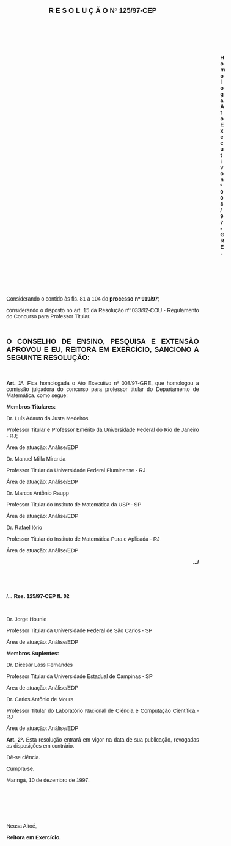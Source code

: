 <BODY>

<B><FONT FACE="Arial" SIZE=4><P ALIGN="CENTER">R E S O L U &Ccedil; &Atilde; O  Nº  125/97-CEP</P>
</B></FONT><FONT FACE="Arial"><P ALIGN="JUSTIFY"></P>
<P ALIGN="JUSTIFY">&nbsp;</P>
<P ALIGN="JUSTIFY">&nbsp;</P>
<P ALIGN="JUSTIFY">&nbsp;</P><DIR>
<DIR>
<DIR>
<DIR>
<DIR>
<DIR>
<DIR>
<DIR>
<DIR>
<DIR>
<DIR>
<DIR>
<DIR>
<DIR>

<B><P ALIGN="JUSTIFY">Homologa Ato Executivo nº 008/97-GRE.</P>
</B><P ALIGN="JUSTIFY"></P>
<P ALIGN="JUSTIFY">&nbsp;</P>
<P ALIGN="JUSTIFY">&nbsp;</P>
<P ALIGN="JUSTIFY">&nbsp;</P></DIR>
</DIR>
</DIR>
</DIR>
</DIR>
</DIR>
</DIR>
</DIR>
</DIR>
</DIR>
</DIR>
</DIR>
</DIR>
</DIR>

<P ALIGN="JUSTIFY">&#9;Considerando o contido &agrave;s fls. 81 a 104 do <B>processo nº 919/97</B>;</P>
<P ALIGN="JUSTIFY">&#9;considerando o disposto no art. 15 da Resolu&ccedil;&atilde;o nº 033/92-COU - Regulamento do Concurso para Professor Titular.</P>
<P ALIGN="JUSTIFY"></P>
<P ALIGN="JUSTIFY">&nbsp;</P>
</FONT><B><FONT FACE="Arial" SIZE=4><P ALIGN="JUSTIFY">O CONSELHO DE ENSINO, PESQUISA E EXTENS&Atilde;O APROVOU E EU, REITORA EM EXERC&Iacute;CIO, SANCIONO A SEGUINTE RESOLU&Ccedil;&Atilde;O:</P>
</B></FONT><FONT FACE="Arial"><P ALIGN="JUSTIFY"></P>
<P ALIGN="JUSTIFY">&nbsp;</P>
<P ALIGN="JUSTIFY">&#9;<B>Art. 1º.</B> Fica homologada o Ato Executivo nº 008/97-GRE, que homologou a comiss&atilde;o julgadora do concurso para professor titular do Departamento de Matem&aacute;tica, como segue:</P>
<B><P ALIGN="JUSTIFY">Membros Titulares:</P>
</B><P ALIGN="JUSTIFY">Dr. Lu&iacute;s Adauto da Justa Medeiros</P>
<P ALIGN="JUSTIFY">Professor Titular e Professor Em&eacute;rito da Universidade Federal do Rio de Janeiro - RJ;</P>
<P ALIGN="JUSTIFY">&Aacute;rea de atua&ccedil;&atilde;o: An&aacute;lise/EDP</P>
<P ALIGN="JUSTIFY"></P>
<P ALIGN="JUSTIFY">Dr. Manuel Milla Miranda</P>
<P ALIGN="JUSTIFY">Professor Titular da Universidade Federal Fluminense - RJ</P>
<P ALIGN="JUSTIFY">&Aacute;rea de atua&ccedil;&atilde;o: An&aacute;lise/EDP</P>
<P ALIGN="JUSTIFY"></P>
<P ALIGN="JUSTIFY">Dr. Marcos Ant&ocirc;nio Raupp</P>
<P ALIGN="JUSTIFY">Professor Titular do Instituto de Matem&aacute;tica da USP - SP</P>
<P ALIGN="JUSTIFY">&Aacute;rea de atua&ccedil;&atilde;o: An&aacute;lise/EDP</P>
<P ALIGN="JUSTIFY"></P>
<P ALIGN="JUSTIFY">Dr. Rafael I&oacute;rio</P>
<P ALIGN="JUSTIFY">Professor Titular do Instituto de Matem&aacute;tica Pura e Aplicada - RJ</P>
<P ALIGN="JUSTIFY">&Aacute;rea de atua&ccedil;&atilde;o: An&aacute;lise/EDP</P>
<P ALIGN="JUSTIFY"></P>
<B><P ALIGN="RIGHT">.../</P>
</B><P ALIGN="JUSTIFY"></P>
<P ALIGN="JUSTIFY">&nbsp;</P>
<P ALIGN="JUSTIFY">&nbsp;</P>
<B><P ALIGN="JUSTIFY">/... Res. 125/97-CEP                                                                                              fl. 02</P>
</B><P ALIGN="JUSTIFY"></P>
<P ALIGN="JUSTIFY">&nbsp;</P>
<P ALIGN="JUSTIFY">Dr. Jorge Hounie</P>
<P ALIGN="JUSTIFY">Professor Titular da Universidade Federal de S&atilde;o Carlos - SP</P>
<P ALIGN="JUSTIFY">&Aacute;rea de atua&ccedil;&atilde;o: An&aacute;lise/EDP</P>
<P ALIGN="JUSTIFY"></P>
<B><P ALIGN="JUSTIFY">Membros Suplentes:</P>
</B><P ALIGN="JUSTIFY">Dr. Dicesar Lass Fernandes</P>
<P ALIGN="JUSTIFY">Professor Titular da Universidade Estadual de Campinas - SP</P>
<P ALIGN="JUSTIFY">&Aacute;rea de atua&ccedil;&atilde;o: An&aacute;lise/EDP</P>
<P ALIGN="JUSTIFY"></P>
<P ALIGN="JUSTIFY">Dr. Carlos Ant&ocirc;nio de Moura</P>
<P ALIGN="JUSTIFY">Professor Titular do Laborat&oacute;rio Nacional de Ci&ecirc;ncia e Computa&ccedil;&atilde;o Cient&iacute;fica - RJ</P>
<P ALIGN="JUSTIFY">&Aacute;rea de atua&ccedil;&atilde;o: An&aacute;lise/EDP</P>
<P ALIGN="JUSTIFY"></P>
<P ALIGN="JUSTIFY">&#9;<B>Art. 2º.</B> Esta resolu&ccedil;&atilde;o entrar&aacute; em vigor na data de sua publica&ccedil;&atilde;o, revogadas as disposi&ccedil;&otilde;es em contr&aacute;rio.</P>
<P ALIGN="JUSTIFY">D&ecirc;-se ci&ecirc;ncia.</P>
<P ALIGN="JUSTIFY">Cumpra-se.</P>
<P ALIGN="JUSTIFY"></P>
<P>Maring&aacute;, 10 de dezembro de 1997.</P>
<P ALIGN="JUSTIFY"></P>
<P ALIGN="JUSTIFY">&nbsp;</P>
<P ALIGN="JUSTIFY">&nbsp;</P>
<P ALIGN="JUSTIFY">&nbsp;</P>
<P ALIGN="JUSTIFY">Neusa Alto&eacute;,</P>
<B><P ALIGN="JUSTIFY">Reitora em Exerc&iacute;cio.</P></B></FONT></BODY>
